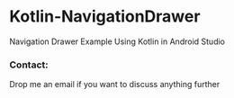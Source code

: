 # Kotlin-NavigationDrawer

Navigation Drawer Example Using Kotlin in Android Studio


### Contact:
Drop me an email if you want to discuss anything further
